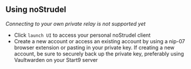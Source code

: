 ## Using noStrudel

*Connecting to your own private relay is not supported yet*

- Click `launch UI` to access your personal noStrudel client
- Create a new account or access an existing account by using a nip-07 browser extension or pasting in your private key. If creating a new account, be sure to securely back up the private key, preferably using Vaultwarden on your Start9 server

